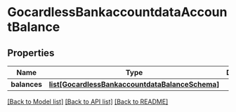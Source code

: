 # GocardlessBankaccountdataAccountBalance

## Properties
Name | Type | Description | Notes
------------ | ------------- | ------------- | -------------
**balances** | [**list[GocardlessBankaccountdataBalanceSchema]**](GocardlessBankaccountdataBalanceSchema.md) |  | [optional] 

[[Back to Model list]](../README.md#documentation-for-models) [[Back to API list]](../README.md#documentation-for-api-endpoints) [[Back to README]](../README.md)

